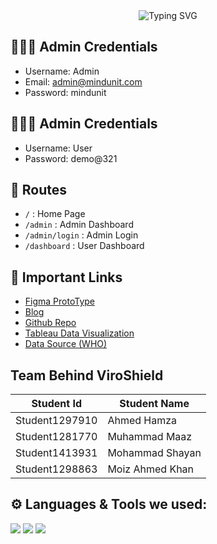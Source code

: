 <div align="center">
  <img src="https://readme-typing-svg.herokuapp.com?font=Poppins&weight=600&size=28&duration=3500&pause=500&color=151CF7&center=true&vCenter=true&width=435&lines=Viro+Shield;Team+Mind+Unit;TechWiz+2023;" alt="Typing SVG" />
</div>

## 🧑🏻‍💻 Admin Credentials
- Username: Admin
- Email: admin@mindunit.com
- Password: mindunit

## 🧑🏻‍💻 Admin Credentials
- Username: User
- Password: demo@321

## 🔗 Routes

- `/` : Home Page
- `/admin` : Admin Dashboard
- `/admin/login` : Admin Login
- `/dashboard` : User Dashboard

## 🔗 Important Links
- [Figma ProtoType](https://www.figma.com/proto/eog5uf4qzKnbrPt2z2ymgT/ViroShield?type=design&node-id=1-2&t=H7V3aKDiBSrUN3Sm-1&scaling=scale-down&page-id=0%3A1&starting-point-node-id=1%3A2&mode=design)
- [Blog](https://www.tumblr.com/mind-unit/725526259960020992/influenza-awareness-symptoms-impact-and?source=share)
- [Github Repo](https://github.com/TeamMindUnit/MindUnit--TechWiz-2023/tree/main)
- [Tableau Data Visualization](https://public.tableau.com/app/profile/mind.unit/viz/Influenza_Data_Analysis/AllCasesOfInfluenza)
- [Data Source (WHO)](https://app.powerbi.com/view?r=eyJrIjoiNjViM2Y4NjktMjJmMC00Y2NjLWFmOWQtODQ0NjZkNWM1YzNmIiwidCI6ImY2MTBjMGI3LWJkMjQtNGIzOS04MTBiLTNkYzI4MGFmYjU5MCIsImMiOjh9)

## Team Behind ViroShield

| Student Id | Student Name |
| ------------- | ------------- |
| Student1297910 | Ahmed Hamza  |
| Student1281770 | Muhammad Maaz |
| Student1413931 | Mohammad Shayan |
| Student1298863 | Moiz Ahmed Khan |

## ⚙️ Languages & Tools we used:
<p align="left">
  <img src="https://img.shields.io/badge/Tableau-E97627?style=for-the-badge&logo=Tableau&logoColor=white">
  <img src="https://img.shields.io/badge/Python-3776AB?style=for-the-badge&logo=python&logoColor=white">
  <img src="https://img.shields.io/badge/Django-092E20?style=for-the-badge&logo=django&logoColor=white">
</p>
